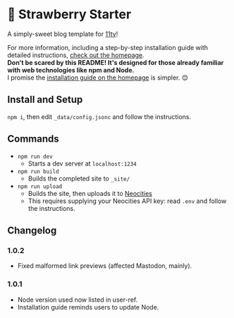 # 🍓 Strawberry Starter
A simply-sweet blog template for [11ty](https://www.11ty.dev/)!

For more information, including a step-by-step installation guide with detailed instructions, [check out the homepage](https://strawberrystarter.neocities.org/).  
**Don't be scared by this README! It's designed for those already familiar with web technologies like npm and Node.**  
I promise the [installation guide on the homepage](https://strawberrystarter.neocities.org/posts/example_posts/installation/) is simpler. 😊

## Install and Setup
`npm i`, then edit `_data/config.jsonc` and follow the instructions.  

## Commands
- `npm run dev`
  - Starts a dev server at `localhost:1234`
- `npm run build`
  - Builds the completed site to `_site/`
- `npm run upload`
  - Builds the site, then uploads it to [Neocities](https://neocities.org/)
  - This requires supplying your Neocities API key: read `.env` and follow the instructions.

## Changelog

### 1.0.2
- Fixed malformed link previews (affected Mastodon, mainly).

### 1.0.1
- Node version used now listed in user-ref.
- Installation guide reminds users to update Node.